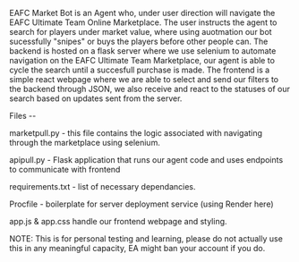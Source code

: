 EAFC Market Bot is an Agent who, under user direction will navigate the EAFC Ultimate Team Online Marketplace. The user instructs the agent to search for players under market value, where using auotmation our bot sucessfully "snipes" or buys the players before other people can.
The backend is hosted on a flask server where we use selenium to automate navigation on the EAFC Ultimate Team Marketplace, our agent is able to cycle the search until a succesfull purchase is made.
The frontend is a simple react webpage where we are able to select and send our filters to the backend through JSON, we also receive and react to the statuses of our search based on updates sent from the server.

Files --

marketpull.py - this file contains the logic associated with navigating through the marketplace using selenium.

apipull.py - Flask application that runs our agent code and uses endpoints to communicate with frontend

requirements.txt - list of necessary dependancies.

Procfile - boilerplate for server deployment service (using Render here)

app.js & app.css handle our frontend webpage and styling.

NOTE: This is for personal testing and learning, please do not actually use this in any meaningful capacity, EA might ban your account if you do.


